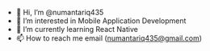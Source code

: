 - 👋 Hi, I’m @numantariq435
- 👀 I’m interested in Mobile Application Development
- 🌱 I’m currently learning React Native
- 📫 How to reach me email (numantariq435@gmail.com)

<!---
numantariq435/numantariq435 is a ✨ special ✨ repository because its `README.md` (this file) appears on your GitHub profile.
You can click the Preview link to take a look at your changes.
--->
